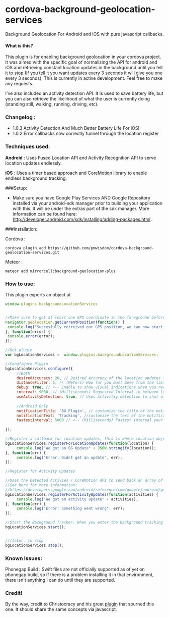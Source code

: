 # cordova-background-geolocation-services
Background Geolocation For Android and iOS with pure javascript callbacks.

#### What is this?
This plugin is for enabling background geolocation in your cordova project. It was aimed with the specific goal of normalizing the API for android and iOS and retrieving constant location updates in the background until you tell it to stop (If you tell it you want updates every 3 seconds it will give you one every 3 seconds). This is currently in active development. Feel free to make any requests. 

I've also included an activity detection API. It is used to save battery life, but you can also retrieve the likelihood of what the user is currently doing (standing still, walking, running, driving, etc).

### Changelog :
 * 1.0.3 Activity Detection And Much Better Battery Life For iOS!
 * 1.0.2 Error callbacks now correctly funnel through the location register
 
### Techniques used:

**Android** : Uses Fused Location API and Activity Recognition API to serve location updates endlessly.

**iOS** : Uses a timer based approach and CoreMotion library to enable endless background tracking.

###Setup: 
* Make sure you have Google Play Services AND Google Repository installed via your android-sdk manager prior to building your application with this. It will be under the extras part of the sdk manager. More information can be found here: http://developer.android.com/sdk/installing/adding-packages.html.

###Installation:

Cordova :
````
cordova plugin add https://github.com/pmwisdom/cordova-background-geolocation-services.git
````

Meteor : 
````
meteor add mirrorcell:background-geolocation-plus
````

### How to use: 

This plugin exports an object at 
````javascript
window.plugins.backgroundLocationServices
````

````javascript

//Make sure to get at least one GPS coordinate in the foreground before starting background services
navigator.geolocation.getCurrentPosition(function() {
 console.log("Succesfully retreived our GPS position, we can now start our background tracker.");
}, function(error) {
 console.error(error);
});

//Get plugin
var bgLocationServices =  window.plugins.backgroundLocationServices;

//Congfigure Plugin
bgLocationServices.configure({
     //Both
     desiredAccuracy: 20, // Desired Accuracy of the location updates (lower means more accurate but more battery consumption)
     distanceFilter: 5, // (Meters) How far you must move from the last point to trigger a location update
     debug: true, // <-- Enable to show visual indications when you receive a background location update
     interval: 9000, // (Milliseconds) Requested Interval in between location updates.
     useActivityDetection: true, // Uses Activitiy detection to shut off gps when you are still (Greatly enhances Battery Life)
     
     //Android Only
     notificationTitle: 'BG Plugin', // customize the title of the notification
     notificationText: 'Tracking', //customize the text of the notification
     fastestInterval: 5000 // <-- (Milliseconds) Fastest interval your app / server can handle updates
     
});

//Register a callback for location updates, this is where location objects will be sent in the background
bgLocationServices.registerForLocationUpdates(function(location) {
     console.log("We got an BG Update" + JSON.stringify(location));
}, function(err) {
     console.log("Error: Didnt get an update", err);
});

//Register for Activity Updates

//Uses the Detected Activies / CoreMotion API to send back an array of activities and their confidence levels
//See here for more information:
//https://developers.google.com/android/reference/com/google/android/gms/location/DetectedActivity
bgLocationServices.registerForActivityUpdates(function(activities) {
     console.log("We got an activity update" + activities);
}, function(err) {
     console.log("Error: Something went wrong", err);
});

//Start the Background Tracker. When you enter the background tracking will start, and stop when you enter the foreground.
bgLocationServices.start();


///later, to stop
bgLocationServices.stop();
````

### Known Issues:

Phonegap Build : Swift files are not officially supported as of yet on phonegap build, so if there is a problem installing it in that environment, there isn't anything I can do until they are supported.

### Credit!

By the way, credit to Christocracy and his great [plugin](https://github.com/christocracy/cordova-plugin-background-geolocation/tree/0.3.7) that spurned this one. It should share the same concepts via javascript.

